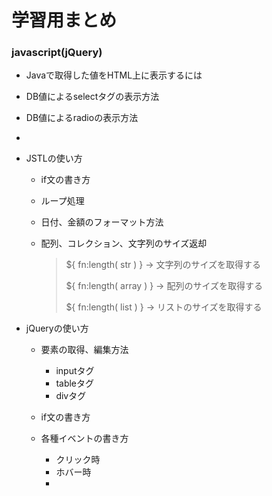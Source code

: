 # 学習用まとめ

### javascript(jQuery)

- Javaで取得した値をHTML上に表示するには

- DB値によるselectタグの表示方法

- DB値によるradioの表示方法

- 

- JSTLの使い方

  - if文の書き方

  - ループ処理

  - 日付、金額のフォーマット方法

  - 配列、コレクション、文字列のサイズ返却

    > ${ fn:length( str ) }  → 文字列のサイズを取得する
    >
    > ${ fn:length( array ) }  → 配列のサイズを取得する
    >
    > ${ fn:length( list ) }  → リストのサイズを取得する

    

- jQueryの使い方

  - 要素の取得、編集方法
    - inputタグ
    - tableタグ
    - divタグ

  - if文の書き方
  - 各種イベントの書き方
    - クリック時
    - ホバー時
    - 


